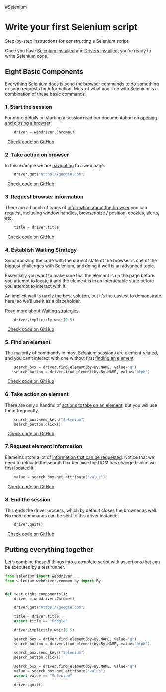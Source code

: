 #Selenium 
# Write your first Selenium script
Step-by-step instructions for constructing a Selenium script

Once you have [Selenium installed](https://www.selenium.dev/documentation/webdriver/getting_started/install_library/) and [Drivers installed](https://www.selenium.dev/documentation/webdriver/getting_started/install_drivers/), you’re ready to write Selenium code.

## Eight Basic Components[](https://www.selenium.dev/documentation/webdriver/getting_started/first_script/#eight-basic-components)

Everything Selenium does is send the browser commands to do something or send requests for information. Most of what you’ll do with Selenium is a combination of these basic commands:

### 1. Start the session[](https://www.selenium.dev/documentation/webdriver/getting_started/first_script/#1-start-the-session)

For more details on starting a session read our documentation on [opening and closing a browser](https://www.selenium.dev/documentation/webdriver/getting_started/open_browser/)

```py
    driver = webdriver.Chrome()
```

  [Check code on GitHub](https://github.com/SeleniumHQ/seleniumhq.github.io/blob/trunk/examples/python/tests/getting_started/test_first_script.py#L6)

### 2. Take action on browser[](https://www.selenium.dev/documentation/webdriver/getting_started/first_script/#2-take-action-on-browser)

In this example we are [navigating](https://www.selenium.dev/documentation/webdriver/browser/navigation/) to a web page.

```py
    driver.get("https://google.com")
```

  [Check code on GitHub](https://github.com/SeleniumHQ/seleniumhq.github.io/blob/trunk/examples/python/tests/getting_started/test_first_script.py#L8)

### 3. Request browser information[](https://www.selenium.dev/documentation/webdriver/getting_started/first_script/#3-request-browser-information)

There are a bunch of types of [information about the browser](https://www.selenium.dev/documentation/webdriver/browser/) you can request, including window handles, browser size / position, cookies, alerts, etc.

```py
    title = driver.title
```

  [Check code on GitHub](https://github.com/SeleniumHQ/seleniumhq.github.io/blob/trunk/examples/python/tests/getting_started/test_first_script.py#L10)

### 4. Establish Waiting Strategy[](https://www.selenium.dev/documentation/webdriver/getting_started/first_script/#4-establish-waiting-strategy)

Synchronizing the code with the current state of the browser is one of the biggest challenges with Selenium, and doing it well is an advanced topic.

Essentially you want to make sure that the element is on the page before you attempt to locate it and the element is in an interactable state before you attempt to interact with it.

An implicit wait is rarely the best solution, but it’s the easiest to demonstrate here, so we’ll use it as a placeholder.

Read more about [Waiting strategies](https://www.selenium.dev/documentation/webdriver/waits/).

```py
    driver.implicitly_wait(0.5)
```

  [Check code on GitHub](https://github.com/SeleniumHQ/seleniumhq.github.io/blob/trunk/examples/python/tests/getting_started/test_first_script.py#L13)

### 5. Find an element[](https://www.selenium.dev/documentation/webdriver/getting_started/first_script/#5-find-an-element)

The majority of commands in most Selenium sessions are element related, and you can’t interact with one without first [finding an element](https://www.selenium.dev/documentation/webdriver/elements/)


```py
    search_box = driver.find_element(by=By.NAME, value="q")
    search_button = driver.find_element(by=By.NAME, value="btnK")
```

  [Check code on GitHub](https://github.com/SeleniumHQ/seleniumhq.github.io/blob/trunk/examples/python/tests/getting_started/test_first_script.py#L15-L16)

### 6. Take action on element[](https://www.selenium.dev/documentation/webdriver/getting_started/first_script/#6-take-action-on-element)

There are only a handful of [actions to take on an element](https://www.selenium.dev/documentation/webdriver/elements/interactions/), but you will use them frequently.

```py
    search_box.send_keys("Selenium")
    search_button.click()
```

  [Check code on GitHub](https://github.com/SeleniumHQ/seleniumhq.github.io/blob/trunk/examples/python/tests/getting_started/test_first_script.py#L18-L19)

### 7. Request element information[](https://www.selenium.dev/documentation/webdriver/getting_started/first_script/#7-request-element-information)

Elements store a lot of [information that can be requested](https://www.selenium.dev/documentation/webdriver/elements/information/). Notice that we need to relocate the search box because the DOM has changed since we first located it.

```py
    value = search_box.get_attribute("value")
```

  [Check code on GitHub](https://github.com/SeleniumHQ/seleniumhq.github.io/blob/trunk/examples/python/tests/getting_started/test_first_script.py#L22)

### 8. End the session[](https://www.selenium.dev/documentation/webdriver/getting_started/first_script/#8-end-the-session)

This ends the driver process, which by default closes the browser as well. No more commands can be sent to this driver instance.

```py
    driver.quit()
```

  [Check code on GitHub](https://github.com/SeleniumHQ/seleniumhq.github.io/blob/trunk/examples/python/tests/getting_started/test_first_script.py#L25)

## Putting everything together[](https://www.selenium.dev/documentation/webdriver/getting_started/first_script/#putting-everything-together)

Let’s combine these 8 things into a complete script with assertions that can be executed by a test runner.

```py
from selenium import webdriver
from selenium.webdriver.common.by import By


def test_eight_components():
    driver = webdriver.Chrome()

    driver.get("https://google.com")

    title = driver.title
    assert title == "Google"

    driver.implicitly_wait(0.5)

    search_box = driver.find_element(by=By.NAME, value="q")
    search_button = driver.find_element(by=By.NAME, value="btnK")

    search_box.send_keys("Selenium")
    search_button.click()

    search_box = driver.find_element(by=By.NAME, value="q")
    value = search_box.get_attribute("value")
    assert value == "Selenium"

    driver.quit()
```